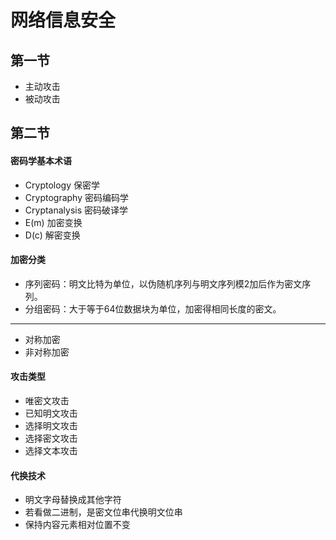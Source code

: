 # 网络信息安全
## 第一节
* 主动攻击
* 被动攻击
## 第二节
#### 密码学基本术语
* Cryptology    保密学
* Cryptography  密码编码学
* Cryptanalysis 密码破译学
* E(m)          加密变换
* D(c)          解密变换
#### 加密分类
* 序列密码：明文比特为单位，以伪随机序列与明文序列模2加后作为密文序列。
* 分组密码：大于等于64位数据块为单位，加密得相同长度的密文。
---
* 对称加密
* 非对称加密
#### 攻击类型
* 唯密文攻击
* 已知明文攻击
* 选择明文攻击
* 选择密文攻击
* 选择文本攻击
#### 代换技术
* 明文字母替换成其他字符
* 若看做二进制，是密文位串代换明文位串
* 保持内容元素相对位置不变